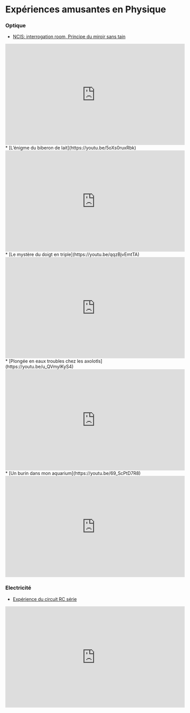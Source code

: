 # Expériences amusantes en Physique



### Optique

* [NCIS: interrogation room, Principe du miroir sans tain](https://youtu.be/796zHx_vdiw)
<div style="text-align:center">
<iframe width="560" height="315" src="https://www.youtube.com/embed/796zHx_vdiw" title="YouTube video player" frameborder="0" allow="accelerometer; autoplay; clipboard-write; encrypted-media; gyroscope; picture-in-picture" allowfullscreen></iframe>
</div>
* [L’énigme du biberon de lait](https://youtu.be/5oXs0ruxRbk)
<div style="text-align:center">
<iframe width="560" height="315" src="https://www.youtube.com/embed/5oXs0ruxRbk" title="YouTube video player" frameborder="0" allow="accelerometer; autoplay; clipboard-write; encrypted-media; gyroscope; picture-in-picture" allowfullscreen></iframe>
</div>
* [Le mystère du doigt en triple](https://youtu.be/qqzBjvEmtTA)
<div style="text-align:center">
<iframe width="560" height="315" src="https://www.youtube.com/embed/qqzBjvEmtTA" title="YouTube video player" frameborder="0" allow="accelerometer; autoplay; clipboard-write; encrypted-media; gyroscope; picture-in-picture" allowfullscreen></iframe>
</div>
* [Plongée en eaux troubles chez les axolotls](https://youtu.be/u_QVmyIKyS4)
<div style="text-align:center">
<iframe width="560" height="315" src="https://www.youtube.com/embed/u_QVmyIKyS4" title="YouTube video player" frameborder="0" allow="accelerometer; autoplay; clipboard-write; encrypted-media; gyroscope; picture-in-picture" allowfullscreen></iframe>
</div>
* [Un burin dans mon aquarium](https://youtu.be/69_ScPtD7R8)
<div style="text-align:center">
<iframe width="560" height="315" src="https://www.youtube.com/embed/69_ScPtD7R8" title="YouTube video player" frameborder="0" allow="accelerometer; autoplay; clipboard-write; encrypted-media; gyroscope; picture-in-picture" allowfullscreen></iframe>
</div>


### Electricité

* [Expérience du circuit RC série](https://youtu.be/_FTwRYAQIhA)
<div style="text-align:center">
<iframe width="560" height="315" src="https://www.youtube.com/embed/_FTwRYAQIhA" title="YouTube video player" frameborder="0" allow="accelerometer; autoplay; clipboard-write; encrypted-media; gyroscope; picture-in-picture" allowfullscreen></iframe>
</div>


